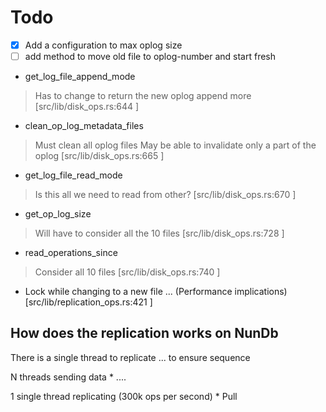 # Todo
- [x] Add a configuration to max oplog size
- [ ] add method to move old file to oplog-number and start fresh

* get_log_file_append_mode
> Has to change to return the new oplog append more
[src/lib/disk_ops.rs:644 ]
* clean_op_log_metadata_files
> Must clean all oplog files
> May be able to invalidate only a part of the oplog
[src/lib/disk_ops.rs:665 ]

* get_log_file_read_mode
> Is this all we need to read from other?
[src/lib/disk_ops.rs:670 ]

* get_op_log_size
> Will have to consider all the 10 files
[src/lib/disk_ops.rs:728 ]
* read_operations_since

> Consider all 10 files
[src/lib/disk_ops.rs:740 ]

* Lock while changing to a new file ... (Performance implications)
[src/lib/replication_ops.rs:421 ]





## How does the replication works on NunDb

There is a single thread to replicate ... to ensure sequence

N threads sending data 
    * ....

1 single thread replicating  (300k ops per second)
    * Pull
